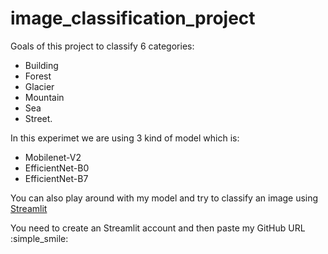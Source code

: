 # image_classification_project

Goals of this project to classify 6 categories: 
  - Building 
  - Forest
  - Glacier
  - Mountain
  - Sea
  - Street. 

In this experimet we are using 3 kind of model which is:
  - Mobilenet-V2
  - EfficientNet-B0
  - EfficientNet-B7

You can also play around with my model and try to classify an image using [Streamlit](https://share.streamlit.io/)

You need to create an Streamlit account and then paste my GitHub URL :simple_smile: